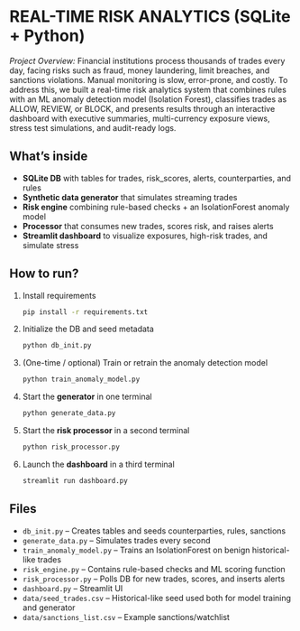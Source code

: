 # REAL-TIME RISK ANALYTICS (SQLite + Python)

*Project Overview:* Financial institutions process thousands of trades every day, facing risks such as fraud, money laundering, limit breaches, and sanctions violations. Manual monitoring is slow, error-prone, and costly. To address this, we built a real-time risk analytics system that combines rules with an ML anomaly detection model (Isolation Forest), classifies trades as ALLOW, REVIEW, or BLOCK, and presents results through an interactive dashboard with executive summaries, multi-currency exposure views, stress test simulations, and audit-ready logs.

## What’s inside
- **SQLite DB** with tables for trades, risk_scores, alerts, counterparties, and rules
- **Synthetic data generator** that simulates streaming trades
- **Risk engine** combining rule-based checks + an IsolationForest anomaly model
- **Processor** that consumes new trades, scores risk, and raises alerts
- **Streamlit dashboard** to visualize exposures, high-risk trades, and simulate stress

## How to run?
1. Install requirements
   ```bash
   pip install -r requirements.txt
   ```

2. Initialize the DB and seed metadata
   ```bash
   python db_init.py
   ```

3. (One-time / optional) Train or retrain the anomaly detection model
   ```bash
   python train_anomaly_model.py
   ```

4. Start the **generator** in one terminal
   ```bash
   python generate_data.py
   ```

5. Start the **risk processor** in a second terminal
   ```bash
   python risk_processor.py
   ```

6. Launch the **dashboard** in a third terminal
   ```bash
   streamlit run dashboard.py
   ```

## Files
- `db_init.py` – Creates tables and seeds counterparties, rules, sanctions
- `generate_data.py` – Simulates trades every second
- `train_anomaly_model.py` – Trains an IsolationForest on benign historical-like trades
- `risk_engine.py` – Contains rule-based checks and ML scoring function
- `risk_processor.py` – Polls DB for new trades, scores, and inserts alerts
- `dashboard.py` – Streamlit UI
- `data/seed_trades.csv` – Historical-like seed used both for model training and generator
- `data/sanctions_list.csv` – Example sanctions/watchlist
